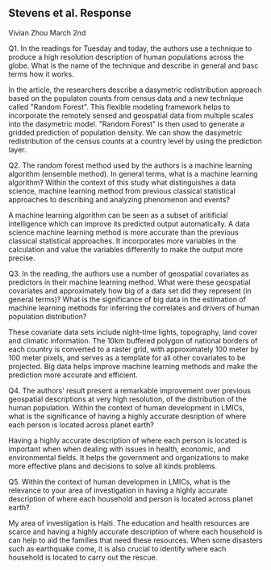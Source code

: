 ## Stevens et al. Response

Vivian Zhou March 2nd

Q1. In the readings for Tuesday and today, the authors use a technique to produce a high resolution description of human populations across the globe. What is the name of the technique and describe  in general and basc terms how it works.

In the article, the researchers describe a dasymetric redistribution approach based on the populaton counts from census data  and a new technique called "Random Forest". This flexible modeling framework helps to incorporate the remotely sensed and geospatial data from multiple scales into the dasymetric model. "Random Forest" is then used to generate a gridded prediction of population density. We can show the dasymetric redistribution of the census counts at a country level by using the prediction layer.

Q2. The random forest method used by the authors is a machine learning algorithm (ensemble method). In general terms, what is a machine learning algorithm? Within the context of this study what distinguishes a data science, machine learning method from previous classical statistical approaches to describing and analyzing phenomenon and events?

A machine learning algorithm can be seen as a subset of aritificial intelligence which can improve its predicted output automatically. A data science machine learning method is more accurate than the previous classical statistical approaches. It incorporates more variables in the calculation and value the variables differently to make the output more precise.

Q3. In the reading, the authors use a number of geospatial covariates as predictors in their machine learning method. What were these geospatial covariates and approximately how big of a data set did they represent (in general terms)? What is the significance of big data in the estimation of machine learning methods for inferring the correlates and drivers of human population distribution?

These covariate data sets include night-time lights, topography, land cover and climatic information. The 10km buffered polygon of national borders of each country is converted to a raster grid, with approximately 100 meter by 100 meter pixels, and serves as a template for all other covariates to be projected. Big data helps improve machine learning methods and make the prediction more accurate and efficient.

Q4. The authors' result present a remarkable improvement over previous geospatial descriptions at very high resolution, of the distribution of the human population. Within the context of human development in LMICs, what is the significance of having a highly accurate desription of where each person is located across planet earth?

Having a highly accurate description of where each person is located is important when when dealing with issues in health, economic, and environmental fields. It helps the government and organizations to make more effective plans and decisions to solve all kinds problems.

Q5. Within the context of human developmen in LMICs, what is the relevance to your area of investigation in having a highly accurate description of where each household and person is located across planet earth?

My area of investigation is Haiti. The education and health resources are scarce and having a highly accurate description of where each household is can help to aid the families that need these resources. When some disasters such as earthquake come, it is also crucial to identify where each household is located to carry out the rescue.
